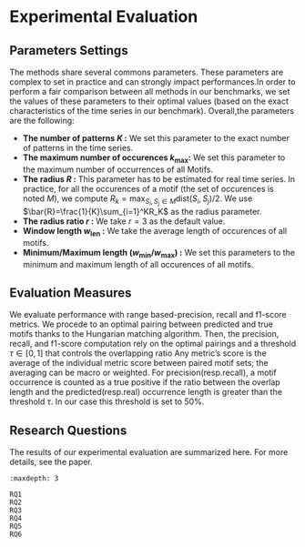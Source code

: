 # Experimental Evaluation

## Parameters Settings 

The methods share several commons parameters. These parameters are complex to set in practice and can strongly impact performances.In order to perform a fair comparison between all methods in our benchmarks, we set the values of these parameters to their optimal values (based on the exact characteristics of the time series in our benchmark). Overall,the
parameters are the following: 

- **The number of patterns $K$ :** We set this parameter to the exact number of patterns in the time series.
- **The maximum number of occurences $k_{\max} :$** We set this parameter to the maximum number
of occurrences of all Motifs.
- **The radius $R$ :** This parameter has to be estimated for real time series. In practice, for all the occurences of a motif (the set of occurences is noted $M$), we compute $R_k = \max_{S_i,S_j\in M} \text{dist}(S_i,S_j)/2$. We use $\bar{R}=\frac{1}{K}\sum_{i=1}^KR_K$ as the radius parameter.
- **The radius ratio $r$ :** We take $r=3$ as the default value. 
- **Window length $w_{\text{len}}$ :** We take the average length of occurences of all motifs.
- **Minimum/Maximum length ($w_{\text{min}}/w_{\text{max}}$) :** We set this parameters to the minimum and maximum length of all occurences of all motifs.

## Evaluation Measures

We evaluate performance with range based-precision, recall and f1-score metrics. We procede to an optimal pairing between predicted and true motifs thanks to the Hungarian matching algorithm. Then, the precision, recall, and f1-score computation rely on the optimal pairings and a threshold $\tau \in [0,1]$ that controls the overlapping ratio Any metric’s score is the average of the individual metric score between paired motif sets; the averaging can be macro or weighted. For precision(resp.recall), a motif occurrence is counted as a true positive if the ratio between the overlap length and the predicted(resp.real) occurrence length is greater than the threshold $\tau$. In our case this threshold is set to 50%.

## Research Questions 

The results of our experimental evaluation are summarized here. For more details, see the paper.

```{toctree}
:maxdepth: 3

RQ1
RQ2
RQ3
RQ4
RQ5
RQ6